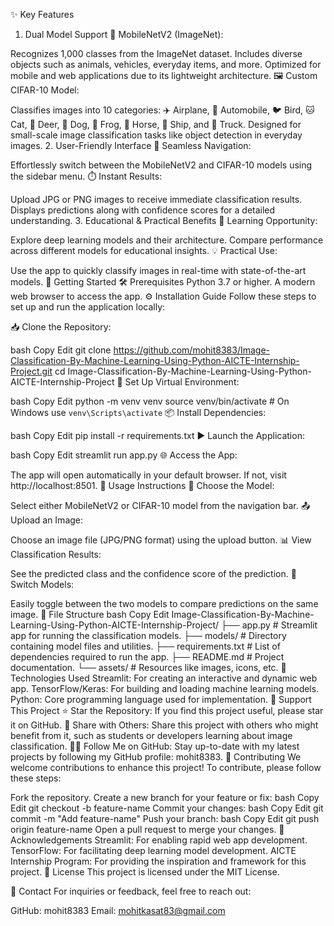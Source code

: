 ✨ Key Features
1. Dual Model Support
📱 MobileNetV2 (ImageNet):

Recognizes 1,000 classes from the ImageNet dataset.
Includes diverse objects such as animals, vehicles, everyday items, and more.
Optimized for mobile and web applications due to its lightweight architecture.
🖼️ Custom CIFAR-10 Model:

Classifies images into 10 categories:
✈️ Airplane, 🚗 Automobile, 🐦 Bird, 🐱 Cat, 🦌 Deer, 🐶 Dog, 🐸 Frog, 🐴 Horse, 🚢 Ship, and 🚚 Truck.
Designed for small-scale image classification tasks like object detection in everyday images.
2. User-Friendly Interface
🔀 Seamless Navigation:

Effortlessly switch between the MobileNetV2 and CIFAR-10 models using the sidebar menu.
⏱️ Instant Results:

Upload JPG or PNG images to receive immediate classification results.
Displays predictions along with confidence scores for a detailed understanding.
3. Educational & Practical Benefits
📘 Learning Opportunity:

Explore deep learning models and their architecture.
Compare performance across different models for educational insights.
💡 Practical Use:

Use the app to quickly classify images in real-time with state-of-the-art models.
🚀 Getting Started
🛠️ Prerequisites
Python 3.7 or higher.
A modern web browser to access the app.
⚙️ Installation Guide
Follow these steps to set up and run the application locally:

📥 Clone the Repository:

bash
Copy
Edit
git clone https://github.com/mohit8383/Image-Classification-By-Machine-Learning-Using-Python-AICTE-Internship-Project.git
cd Image-Classification-By-Machine-Learning-Using-Python-AICTE-Internship-Project
🔧 Set Up Virtual Environment:

bash
Copy
Edit
python -m venv venv
source venv/bin/activate   # On Windows use `venv\Scripts\activate`
📦 Install Dependencies:

bash
Copy
Edit
pip install -r requirements.txt
▶️ Launch the Application:

bash
Copy
Edit
streamlit run app.py
🌐 Access the App:

The app will open automatically in your default browser. If not, visit http://localhost:8501.
📖 Usage Instructions
🔘 Choose the Model:

Select either MobileNetV2 or CIFAR-10 model from the navigation bar.
📤 Upload an Image:

Choose an image file (JPG/PNG format) using the upload button.
📊 View Classification Results:

See the predicted class and the confidence score of the prediction.
🔄 Switch Models:

Easily toggle between the two models to compare predictions on the same image.
📂 File Structure
bash
Copy
Edit
Image-Classification-By-Machine-Learning-Using-Python-AICTE-Internship-Project/
├── app.py               # Streamlit app for running the classification models.
├── models/              # Directory containing model files and utilities.
├── requirements.txt     # List of dependencies required to run the app.
├── README.md            # Project documentation.
└── assets/              # Resources like images, icons, etc.
🔧 Technologies Used
Streamlit: For creating an interactive and dynamic web app.
TensorFlow/Keras: For building and loading machine learning models.
Python: Core programming language used for implementation.
🤝 Support This Project
⭐ Star the Repository: If you find this project useful, please star it on GitHub.
🔗 Share with Others: Share this project with others who might benefit from it, such as students or developers learning about image classification.
👨‍💻 Follow Me on GitHub: Stay up-to-date with my latest projects by following my GitHub profile: mohit8383.
🌟 Contributing
We welcome contributions to enhance this project! To contribute, please follow these steps:

Fork the repository.
Create a new branch for your feature or fix:
bash
Copy
Edit
git checkout -b feature-name
Commit your changes:
bash
Copy
Edit
git commit -m "Add feature-name"
Push your branch:
bash
Copy
Edit
git push origin feature-name
Open a pull request to merge your changes.
🙏 Acknowledgements
Streamlit: For enabling rapid web app development.
TensorFlow: For facilitating deep learning model development.
AICTE Internship Program: For providing the inspiration and framework for this project.
📜 License
This project is licensed under the MIT License.

📧 Contact
For inquiries or feedback, feel free to reach out:

GitHub: mohit8383
Email: mohitkasat83@gmail.com
